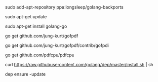 sudo add-apt-repository ppa:longsleep/golang-backports

sudo apt-get update

sudo apt-get install golang-go

go get github.com/jung-kurt/gofpdf

go get github.com/jung-kurt/gofpdf/contrib/gofpdi

go get github.com/pdfcpu/pdfcpu

curl https://raw.githubusercontent.com/golang/dep/master/install.sh | sh

dep ensure -update
